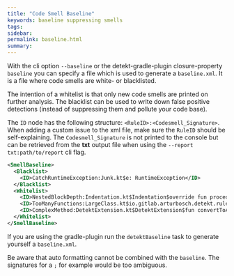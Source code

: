 ```yaml
---
title: "Code Smell Baseline"
keywords: baseline suppressing smells
tags: 
sidebar: 
permalink: baseline.html
summary:
---
```


With the cli option `--baseline` or the detekt-gradle-plugin closure-property `baseline` you can specify a file which is used to generate a `baseline.xml`.
It is a file where code smells are white- or blacklisted.

The intention of a whitelist is that only new code smells are printed on further analysis. 
The blacklist can be used to write down false positive detections (instead of suppressing them and pollute your code base). 

The `ID` node has the following structure: `<RuleID>:<Codesmell_Signature>`.  
When adding a custom issue to the xml file, make sure the `RuleID` should be self-explaining.
The `Codesmell_Signature` is not printed to the console but can be retrieved from the **txt** output file when using
the `--report txt:path/to/report` cli flag.

```xml
<SmellBaseline>
  <Blacklist>
    <ID>CatchRuntimeException:Junk.kt$e: RuntimeException</ID>
  </Blacklist>
  <Whitelist>
    <ID>NestedBlockDepth:Indentation.kt$Indentation$override fun procedure(node: ASTNode)</ID>
    <ID>TooManyFunctions:LargeClass.kt$io.gitlab.arturbosch.detekt.rules.complexity.LargeClass.kt</ID>
    <ID>ComplexMethod:DetektExtension.kt$DetektExtension$fun convertToArguments(): MutableList&lt;String&gt;</ID>
  </Whitelist>
</SmellBaseline>
```

If you are using the gradle-plugin run the `detektBaseline` task to generate yourself a `baseline.xml`.

Be aware that auto formatting cannot be combined with the `baseline`.
The signatures for a `;` for example would be too ambiguous.
